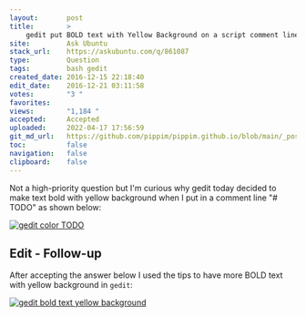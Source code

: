 ```yaml
---
layout:       post
title:        >
    gedit put BOLD text with Yellow Background on a script comment line
site:         Ask Ubuntu
stack_url:    https://askubuntu.com/q/861087
type:         Question
tags:         bash gedit
created_date: 2016-12-15 22:18:40
edit_date:    2016-12-21 03:11:58
votes:        "3 "
favorites:    
views:        "1,184 "
accepted:     Accepted
uploaded:     2022-04-17 17:56:59
git_md_url:   https://github.com/pippim/pippim.github.io/blob/main/_posts/2016/2016-12-15-gedit-put-BOLD-text-with-Yellow-Background-on-a-script-comment-line.md
toc:          false
navigation:   false
clipboard:    false
---
```


Not a high-priority question but I'm curious why gedit today decided to make text bold with yellow background when I put in a comment line "# TODO" as shown below:

[![gedit color TODO][1]][1]

## Edit - Follow-up

After accepting the answer below I used the tips to have more BOLD text with yellow background in `gedit`:

[![gedit bold text yellow background][2]][2]


  [1]: https://i.stack.imgur.com/kOVI8.png
  [2]: https://i.stack.imgur.com/39NAO.png
